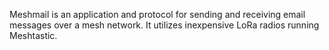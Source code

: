 Meshmail is an application and protocol for sending and receiving email messages over a mesh network. It utilizes inexpensive LoRa radios running Meshtastic.

